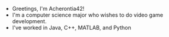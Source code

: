 - Greetings, I'm Acherontia42!
- I'm a computer science major who wishes to do video game development.
- I've worked in Java, C++, MATLAB, and Python
<!---
Acherontia42/Acherontia42 is a ✨ special ✨ repository because its `README.md` (this file) appears on your GitHub profile.
You can click the Preview link to take a look at your changes.
--->
